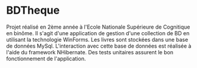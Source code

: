 # BDTheque
Projet réalisé en 2ème année à l'Ecole Nationale Supérieure de Cognitique en binôme. Il s'agit d'une application de gestion d'une collection de BD en utilisant la technologie WinForms. 
Les livres sont stockées dans une base de données MySql. 
L'interaction avec cette base de données est réalisée à l'aide du framework NHibernate.
Des tests unitaires assurent le bon fonctionnement de l'application.

